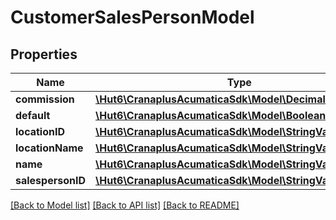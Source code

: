 # CustomerSalesPersonModel

## Properties
Name | Type | Description | Notes
------------ | ------------- | ------------- | -------------
**commission** | [**\Hut6\CranaplusAcumaticaSdk\Model\DecimalValueModel**](DecimalValueModel.md) |  | [optional] 
**default** | [**\Hut6\CranaplusAcumaticaSdk\Model\BooleanValueModel**](BooleanValueModel.md) |  | [optional] 
**locationID** | [**\Hut6\CranaplusAcumaticaSdk\Model\StringValueModel**](StringValueModel.md) |  | [optional] 
**locationName** | [**\Hut6\CranaplusAcumaticaSdk\Model\StringValueModel**](StringValueModel.md) |  | [optional] 
**name** | [**\Hut6\CranaplusAcumaticaSdk\Model\StringValueModel**](StringValueModel.md) |  | [optional] 
**salespersonID** | [**\Hut6\CranaplusAcumaticaSdk\Model\StringValueModel**](StringValueModel.md) |  | [optional] 

[[Back to Model list]](../README.md#documentation-for-models) [[Back to API list]](../README.md#documentation-for-api-endpoints) [[Back to README]](../README.md)


